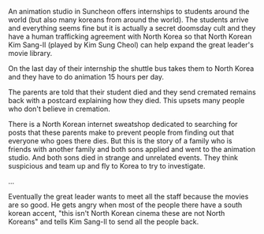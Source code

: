 An animation studio in Suncheon offers internships to students around the world (but also many koreans from around the world). The students arrive and everything seems fine but it is actually a secret doomsday cult and they have a human trafficking agreement with North Korea so that North Korean Kim Sang-Il (played by Kim Sung Cheol) can help expand the great leader's movie library.

On the last day of their internship the shuttle bus takes them to North Korea and they have to do animation 15 hours per day.

The parents are told that their student died and they send cremated remains back with a postcard explaining how they died. This upsets many people who don't believe in cremation.

There is a North Korean internet sweatshop dedicated to searching for posts that these parents make to prevent people from finding out that everyone who goes there dies. But this is the story of a family who is friends with another family and both sons applied and went to the animation studio. And both sons died in strange and unrelated events. They think suspicious and team up and fly to Korea to try to investigate.

...

Eventually the great leader wants to meet all the staff because the movies are so good. He gets angry when most of the people there have a south korean accent, "this isn't North Korean cinema these are not North Koreans" and tells Kim Sang-Il to send all the people back.